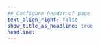 ```yaml
---
## Configure header of page
text_align_right: false
show_title_as_headline: true
headline:
---
```


